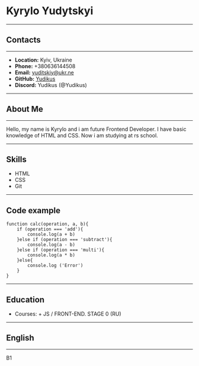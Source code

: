 # Kyrylo Yudytskyi
********
## Contacts
********
* **Location:** Kyiv, Ukraine
* **Phone:** +380636144508
* **Email:** yuditskiy@ukr.ne
* **GitHub:** [Yudikus](https://github.com/Yudikus)
* **Discord:** Yudikus (@Yudikus)
*********
## About Me
*********
Hello, my name is Kyrylo and i am future Frontend Developer. I have basic knowledge of HTML and CSS. Now i am studying at rs school.
*********
## Skills
* HTML
* CSS
* Git
*********
## Code example
```
function calc(operation, a, b){
    if (operation === 'add'){
        console.log(a + b)
    }else if (operation === 'subtract'){
        console.log(a - b)
    }else if (operation === 'multi'){
        console.log(a * b) 
    }else{
        console.log ('Error')
    }
}
```
*********
## Education
* Courses:
        + JS / FRONT-END. STAGE 0 (RU)
*********
## English
*********
B1